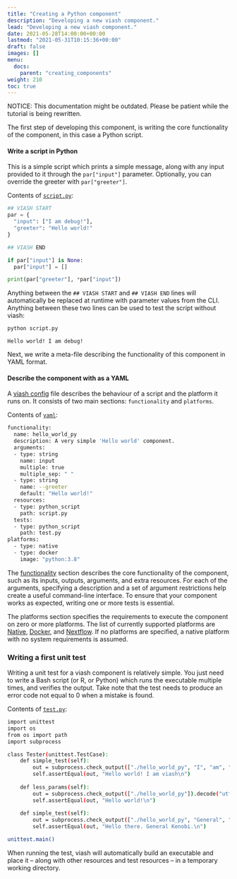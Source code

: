 ```yaml
---
title: "Creating a Python component"
description: "Developing a new viash component."
lead: "Developing a new viash component."
date: 2021-05-28T14:00:00+00:00
lastmod: "2021-05-31T10:15:36+00:00"
draft: false
images: []
menu:
  docs:
    parent: "creating_components"
weight: 210
toc: true
---
```




NOTICE: This documentation might be outdated. Please be patient while
the tutorial is being rewritten.

The first step of developing this component, is writing the core
functionality of the component, in this case a Python script.

#### Write a script in Python

This is a simple script which prints a simple message, along with any
input provided to it through the `par["input"]` parameter. Optionally,
you can override the greeter with `par["greeter"]`.

Contents of [`script.py`](script.py):

``` python
## VIASH START
par = {
  "input": ["I am debug!"],
  "greeter": "Hello world!"
}

## VIASH END

if par["input"] is None:
  par["input"] = []

print(par["greeter"], *par["input"])
```

Anything between the `## VIASH START` and `## VIASH END` lines will
automatically be replaced at runtime with parameter values from the CLI.
Anything between these two lines can be used to test the script without
viash:

``` bash
python script.py
```

    Hello world! I am debug!

Next, we write a meta-file describing the functionality of this
component in YAML format.

#### Describe the component with as a YAML

A [viash config](config) file describes the behaviour of a script and
the platform it runs on. It consists of two main sections:
`functionality` and `platforms`.

Contents of [`yaml`](config.vsh.yaml):

``` bash
functionality:
  name: hello_world_py
  description: A very simple 'Hello world' component.
  arguments:
  - type: string
    name: input
    multiple: true
    multiple_sep: " "
  - type: string
    name: --greeter
    default: "Hello world!"
  resources:
  - type: python_script
    path: script.py
  tests:
  - type: python_script
    path: test.py
platforms:
  - type: native
  - type: docker
    image: "python:3.8"
```

The [functionality](/docs/reference_config/functionality) section
describes the core functionality of the component, such as its inputs,
outputs, arguments, and extra resources. For each of the arguments,
specifying a description and a set of argument restrictions help create
a useful command-line interface. To ensure that your component works as
expected, writing one or more tests is essential.

The platforms section specifies the requirements to execute the
component on zero or more platforms. The list of currently supported
platforms are [Native](/docs/reference_config/platform-native),
[Docker](/docs/reference_config/platform-docker), and
[Nextflow](/docs/reference_config/platform-native). If no platforms are
specified, a native platform with no system requirements is assumed.

### Writing a first unit test

Writing a unit test for a viash component is relatively simple. You just
need to write a Bash script (or R, or Python) which runs the executable
multiple times, and verifies the output. Take note that the test needs
to produce an error code not equal to 0 when a mistake is found.

Contents of [`test.py`](test.py):

``` bash
import unittest
import os
from os import path
import subprocess

class Tester(unittest.TestCase):
    def simple_test(self):
        out = subprocess.check_output(["./hello_world_py", "I", "am", "viash"]).decode("utf-8")
        self.assertEqual(out, "Hello world! I am viash\n")
        
    def less_params(self):
        out = subprocess.check_output(["./hello_world_py"]).decode("utf-8")
        self.assertEqual(out, "Hello world!\n")
        
    def simple_test(self):
        out = subprocess.check_output(["./hello_world_py", "General", "Kenobi", "--greeter=Hello there."]).decode("utf-8")
        self.assertEqual(out, "Hello there. General Kenobi.\n")

unittest.main()
```

When running the test, viash will automatically build an executable and
place it – along with other resources and test resources – in a
temporary working directory.
